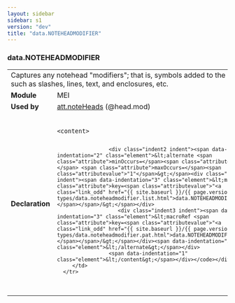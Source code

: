 ```yaml
---
layout: sidebar
sidebar: s1
version: "dev"
title: "data.NOTEHEADMODIFIER"
---
```

<div class="macroSpec">
   <h3 id="data.NOTEHEADMODIFIER">data.NOTEHEADMODIFIER</h3>
   <table class="wovenodd">
      <tr>
         <td colspan="2" class="wovenodd-col2">Captures any notehead "modifiers"; that is, symbols added to the notehead, such as
            slashes, lines, text, and enclosures, etc.
         </td>
      </tr>
      <tr>
         <td class="wovenodd-col1"><strong>Module</strong></td>
         <td class="wovenodd-col2">MEI</td>
      </tr>
      <tr>
         <td class="wovenodd-col1"><strong>Used by</strong></td>
         <td class="wovenodd-col2">
            <div class="parent"><a class="link_odd_classSpec" href="{{ site.baseurl }}/{{ page.version }}/attribute-classes/att.noteheads.html">att.noteHeads</a> (@head.mod)
            </div>
         </td>
      </tr>
      <tr>
         <td class="wovenodd-col1"><strong>Declaration</strong></td>
         <td class="wovenodd-col2">
            <div class="code" xml:space="preserve" data-lang="ODD"><code>
                  <div class="indent1 indent"><span data-indentation="1" class="element">&lt;content&gt;</span>
                     
                     <div class="indent2 indent"><span data-indentation="2" class="element">&lt;alternate <span class="attribute">minOccurs=</span><span class="attributevalue">"1"</span> <span class="attribute">maxOccurs=</span><span class="attributevalue">"1"</span>&gt;</span><div class="indent3 indent"><span data-indentation="3" class="element">&lt;macroRef <span class="attribute">key=<span class="attributevalue">"<a class="link_odd" href="{{ site.baseurl }}/{{ page.version }}/data-types/data.noteheadmodifier.list.html">data.NOTEHEADMODIFIER.list</a>"</span></span>/&gt;</span></div>
                        <div class="indent3 indent"><span data-indentation="3" class="element">&lt;macroRef <span class="attribute">key=<span class="attributevalue">"<a class="link_odd" href="{{ site.baseurl }}/{{ page.version }}/data-types/data.noteheadmodifier.pat.html">data.NOTEHEADMODIFIER.pat</a>"</span></span>/&gt;</span></div><span data-indentation="2" class="element">&lt;/alternate&gt;</span></div>
                     <span data-indentation="1" class="element">&lt;/content&gt;</span></div></code></div>
         </td>
      </tr>
   </table>
</div>